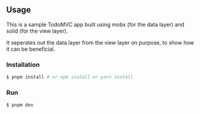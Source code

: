## Usage

This is a sample TodoMVC app built using mobx (for the data layer) and solid (for the view layer).

It seperates out the data layer from the view layer on purpose, to show how it can be beneficial.

### Installation

```bash
$ pnpm install # or npm install or yarn install
```

### Run

```bash
$ pnpm dev
```
